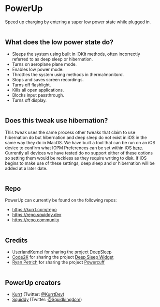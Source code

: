 # PowerUp
Speed up charging by entering a super low power state while plugged in.
<br/><br/>
## What does the low power state do?
- Sleeps the system using built in IOKit methods, often incorrectly referred to as deep sleep or hibernation.
- Turns on aeroplane plane mode.
- Enables low power mode.
- Throttles the system using methods in thermalmonitord.
- Stops and saves screen recordings.
- Turns off flashlight.
- Kills all open applications.
- Blocks input passthrough.
- Turns off display.
<br/><br/>

## Does this tweak use hibernation?
This tweak uses the same process other tweaks that claim to use hibernation do but hibernation and deep sleep do not exist in iOS in the same way they do in MacOS. We have built a tool that can be run on an iOS device to confirm what IOPM Preferences can be set within iOS [here](https://github.com/Kurrt/IOPMKeyChecker). Currently all devices we have tested do no support either of these options so setting them would be reckless as they require writing to disk. If iOS begins to make use of these settings, deep sleep and or hibernation will be added at a later date.
<br/><br/>
## Repo
PowerUp can currently be found on the following repos:
- https://kurrt.com/repo
- https://repo.squiddy.dev
- https://repo.community
<br/><br/>
## Credits
- [UserlandKernel](https://github.com/userlandkernel) for sharing the project [DeepSleep](https://github.com/userlandkernel/deepsleep)
- [Code2K](https://github.com/code2k) for sharing the project [Deep Sleep Widget](https://github.com/code2k/Deep-Sleep.wdgt)
- [Ryan Petrich](https://github.com/rpetrich) for sharing the project [Powercuff](https://github.com/rpetrich/Powercuff)
<br/><br/>
## PowerUp creators
- [Kurrt](https://github.com/Kurrt) (Twitter: [@KurrtDev](https://twitter.com/KurrtDev))
- [Squiddy](https://github.com/Squidkingdom) (Twitter: [@Squidkingdom](https://twitter.com/squidkingdom))
